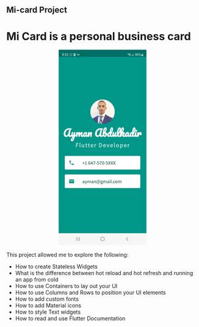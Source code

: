 ## Mi-card Project
# Mi Card is a personal business card
<p align="center">
<img src="images/app.jpeg"  width="230.5" height="512">
</p>
This project allowed me to explore the following:
<ul>
  <li>How to create Stateless Widgets</li>
<li> What is the difference between hot reload and hot refresh and running an app from cold</li>
<li> How to use Containers to lay out your UI</li>
<li> How to use Columns and Rows to position your UI elements</li>
<li> How to add custom fonts</li>
<li> How to add Material icons</li>
<li> How to style Text widgets</li>
<li> How to read and use Flutter Documentation</li>
</ul>
</p>
